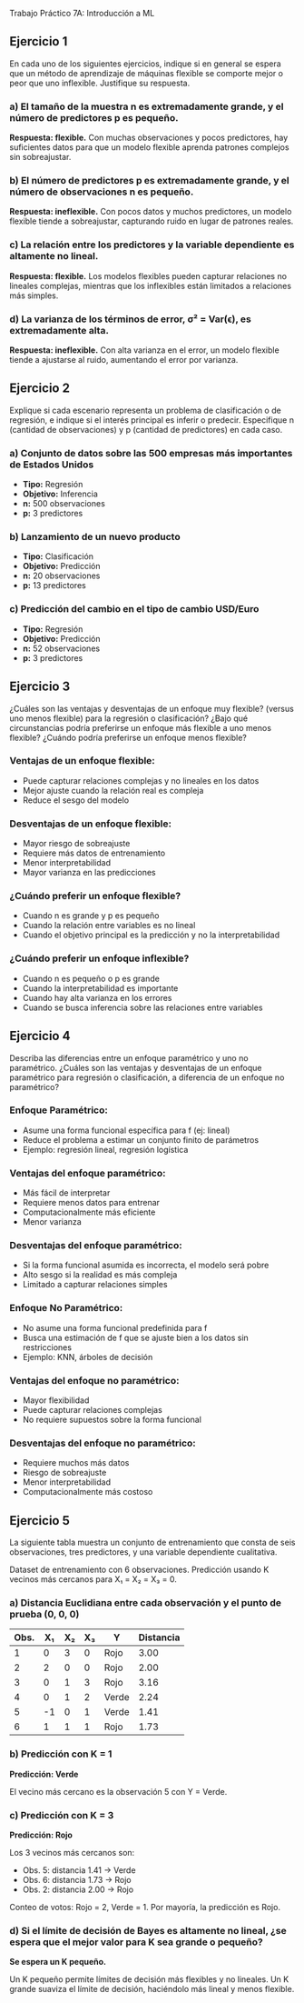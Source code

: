 Trabajo Práctico 7A: Introducción a ML

## Ejercicio 1
En cada uno de los siguientes ejercicios, indique si en general se espera que un método de aprendizaje de máquinas flexible se comporte mejor o peor que uno inflexible. Justifique su respuesta.

### a) El tamaño de la muestra n es extremadamente grande, y el número de predictores p es pequeño.
**Respuesta: flexible.** 
Con muchas observaciones y pocos predictores, hay suficientes datos para que un modelo flexible aprenda patrones complejos sin sobreajustar.

### b) El número de predictores p es extremadamente grande, y el número de observaciones n es pequeño.
**Respuesta: ineflexible.** 
Con pocos datos y muchos predictores, un modelo flexible tiende a sobreajustar, capturando ruido en lugar de patrones reales.

### c) La relación entre los predictores y la variable dependiente es altamente no lineal.
**Respuesta: flexible.** 
Los modelos flexibles pueden capturar relaciones no lineales complejas, mientras que los inflexibles están limitados a relaciones más simples.

### d) La varianza de los términos de error, σ² = Var(ϵ), es extremadamente alta.
**Respuesta: ineflexible.** 
Con alta varianza en el error, un modelo flexible tiende a ajustarse al ruido, aumentando el error por varianza.

## Ejercicio 2
Explique si cada escenario representa un problema de clasificación o de regresión, e indique si el interés principal es inferir o predecir. Especifique n (cantidad de observaciones) y p (cantidad de predictores) en cada caso.

### a) Conjunto de datos sobre las 500 empresas más importantes de Estados Unidos
- **Tipo:** Regresión
- **Objetivo:** Inferencia
- **n:** 500 observaciones
- **p:** 3 predictores 

### b) Lanzamiento de un nuevo producto
- **Tipo:** Clasificación
- **Objetivo:** Predicción
- **n:** 20 observaciones
- **p:** 13 predictores 

### c) Predicción del cambio en el tipo de cambio USD/Euro
- **Tipo:** Regresión
- **Objetivo:** Predicción
- **n:** 52 observaciones 
- **p:** 3 predictores 

## Ejercicio 3
¿Cuáles son las ventajas y desventajas de un enfoque muy flexible? (versus uno menos flexible)
para la regresión o clasificación? ¿Bajo qué circunstancias podría preferirse un enfoque más
flexible a uno menos flexible? ¿Cuándo podría preferirse un enfoque menos flexible?

### Ventajas de un enfoque flexible:
- Puede capturar relaciones complejas y no lineales en los datos
- Mejor ajuste cuando la relación real es compleja
- Reduce el sesgo del modelo

### Desventajas de un enfoque flexible:
- Mayor riesgo de sobreajuste
- Requiere más datos de entrenamiento
- Menor interpretabilidad
- Mayor varianza en las predicciones

### ¿Cuándo preferir un enfoque flexible?
- Cuando n es grande y p es pequeño
- Cuando la relación entre variables es no lineal
- Cuando el objetivo principal es la predicción y no la interpretabilidad

### ¿Cuándo preferir un enfoque inflexible?
- Cuando n es pequeño o p es grande
- Cuando la interpretabilidad es importante
- Cuando hay alta varianza en los errores
- Cuando se busca inferencia sobre las relaciones entre variables

## Ejercicio 4
Describa las diferencias entre un enfoque paramétrico y uno no paramétrico. ¿Cuáles son las
ventajas y desventajas de un enfoque paramétrico para regresión o clasificación, a diferencia de
un enfoque no paramétrico?

### Enfoque Paramétrico:
- Asume una forma funcional específica para f (ej: lineal)
- Reduce el problema a estimar un conjunto finito de parámetros
- Ejemplo: regresión lineal, regresión logística

### Ventajas del enfoque paramétrico:
- Más fácil de interpretar
- Requiere menos datos para entrenar
- Computacionalmente más eficiente
- Menor varianza

### Desventajas del enfoque paramétrico:
- Si la forma funcional asumida es incorrecta, el modelo será pobre
- Alto sesgo si la realidad es más compleja
- Limitado a capturar relaciones simples

### Enfoque No Paramétrico:
- No asume una forma funcional predefinida para f
- Busca una estimación de f que se ajuste bien a los datos sin restricciones
- Ejemplo: KNN, árboles de decisión

### Ventajas del enfoque no paramétrico:
- Mayor flexibilidad
- Puede capturar relaciones complejas
- No requiere supuestos sobre la forma funcional

### Desventajas del enfoque no paramétrico:
- Requiere muchos más datos
- Riesgo de sobreajuste
- Menor interpretabilidad
- Computacionalmente más costoso

## Ejercicio 5
La siguiente tabla muestra un conjunto de entrenamiento que consta de seis observaciones, tres predictores, y una variable dependiente cualitativa.

Dataset de entrenamiento con 6 observaciones. Predicción usando K vecinos más cercanos para X₁ = X₂ = X₃ = 0.

### a) Distancia Euclidiana entre cada observación y el punto de prueba (0, 0, 0)

| Obs. | X₁ | X₂ | X₃ |   Y   | Distancia |
|------|----|----|----|-------|-----------|
| 1    | 0  | 3  | 0  | Rojo  |   3.00    |
| 2    | 2  | 0  | 0  | Rojo  |   2.00    |
| 3    | 0  | 1  | 3  | Rojo  |   3.16    |
| 4    | 0  | 1  | 2  | Verde |   2.24    |
| 5    | -1 | 0  | 1  | Verde |   1.41    |
| 6    | 1  | 1  | 1  | Rojo  |   1.73    |

### b) Predicción con K = 1
**Predicción: Verde**

El vecino más cercano es la observación 5 con Y = Verde.

### c) Predicción con K = 3
**Predicción: Rojo**

Los 3 vecinos más cercanos son:
- Obs. 5: distancia 1.41 → Verde
- Obs. 6: distancia 1.73 → Rojo
- Obs. 2: distancia 2.00 → Rojo

Conteo de votos: Rojo = 2, Verde = 1. Por mayoría, la predicción es Rojo.

### d) Si el límite de decisión de Bayes es altamente no lineal, ¿se espera que el mejor valor para K sea grande o pequeño?
**Se espera un K pequeño.**

Un K pequeño permite límites de decisión más flexibles y no lineales. Un K grande suaviza el límite de decisión, haciéndolo más lineal y menos flexible.
